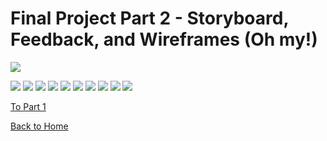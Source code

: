 # Final Project Part 2 - Storyboard, Feedback, and Wireframes (Oh my!)

![](/Storyboard.png)

![](/MapSketchJPG.JPG)
![](/LivePerf.jpg)
![](/DisciplineTrends.jpg)
![](/OverallAttendance.jpg)
![](/Motivators.jpg)
![](/Barriers.jpg)
![](/YAPDiversity.jpg)
![](/LivePerf.jpg)
![](/Pleasure.jpg)
![](/Top5.jpg)






[To Part 1](/FinalProject_Cherry.md)

[Back to Home](https://ascherry.github.io/cherry-portfolio/)

